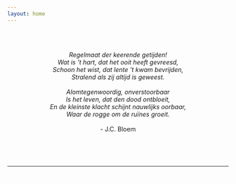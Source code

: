 ```yaml
---
layout: home
---
```


<br/>
<p align=center>
<br/>
<i>Regelmaat der keerende getijden!<br/>
Wat is 't hart, dat het ooit heeft gevreesd,<br/>
Schoon het wist, dat lente 't kwam bevrijden,<br/>
Stralend als zij altijd is geweest.<br/><br/>
Alomtegenwoordig, onverstoorbaar<br/>
Is het leven, dat den dood ontbloeit,<br/>
En de kleinste klacht schijnt nauwlijks oorbaar,<br/>
Waar de rogge om de ruïnes groeit.<br/>
</i><br/> - J.C. Bloem
</p>
<br/>


<span style="color:white">.</span>

____________  


<span style="color:white">.</span>

